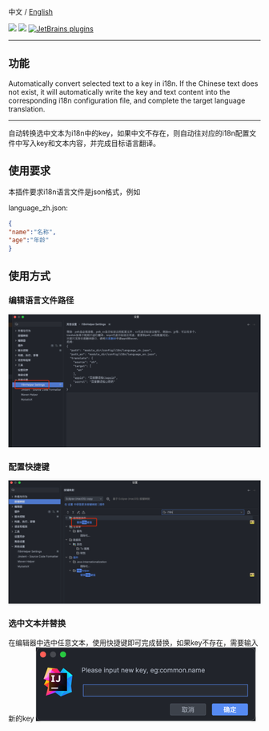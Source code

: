 中文 / [English](README.en.md)

<p>
    <a href="https://opensource.org/license/gpl-3.0/" alt="License">
        <img src="https://img.shields.io/badge/License-GPL--3.0-green" /></a>
<a target="_blank" href="https://join.slack.com/t/neatlogichome/shared_invite/zt-1w037axf8-r_i2y4pPQ1Z8FxOkAbb64w">
<img src="https://img.shields.io/badge/Slack-Neatlogic-orange" /></a>
<a target="_blank" href="https://plugins.jetbrains.com/plugin/21921-i18nhelper"><img alt="JetBrains plugins" src="https://img.shields.io/jetbrains/plugin/d/21921"></a>
</p>

---

## 功能

<!-- Plugin description -->
Automatically convert selected text to a key in i18n. If the Chinese text does not exist, it will automatically write
the key and text content into the corresponding i18n configuration file, and complete the target language translation.

---
自动转换选中文本为i18n中的key，如果中文不存在，则自动往对应的i18n配置文件中写入key和文本内容，并完成目标语言翻译。

<!-- Plugin description end -->

## 使用要求

本插件要求i18n语言文件是json格式，例如

language_zh.json:

``` json
{
"name":"名称",
"age":"年龄"
}
```

## 使用方式

### 编辑语言文件路径

![img.png](IMAGES/img.png)

### 配置快捷键

![img_1.png](IMAGES/img_1.png)

### 选中文本并替换

在编辑器中选中任意文本，使用快捷键即可完成替换，如果key不存在，需要输入新的key
![img.png](IMAGES/img3.png)

